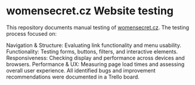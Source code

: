 # womensecret.cz Website testing
This repository documents manual testing of [womensecret.cz](https://womensecret.com/cz/en). The testing process focused on:

Navigation & Structure: Evaluating link functionality and menu usability.
Functionality: Testing forms, buttons, filters, and interactive elements.
Responsiveness: Checking display and performance across devices and browsers.
Performance & UX: Measuring page load times and assessing overall user experience.
All identified bugs and improvement recommendations were documented in a Trello board.

